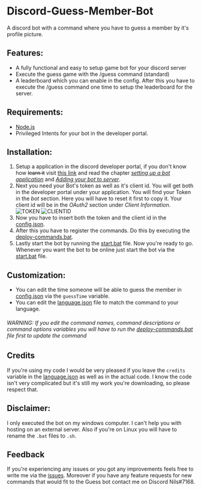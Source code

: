 # Discord-Guess-Member-Bot
A discord bot with a command where you have to guess a member by it's profile picture.


## Features:
- A fully functional and easy to setup game bot for your discord server
- Execute the guess game with the /guess command (standard)
- A leaderboard which you can enable in the config. After this you have to execute the /guess command one time to setup the leaderboard for the server.


## Requirements:
- [Node.js](https://nodejs.org/en/download/)
- Privileged Intents for your bot in the developer portal.


## Installation:
1. Setup a application in the discord developer portal, if you don't know how ~~learn it~~ visit [this link][1] and read the chapter [*setting up a bot application*][2] and [*Adding your bot to server*][3].
2. Next you need your Bot's token as well as it's client id. You will get both in the developer portal under your application. You will find your Token in the *bot* section. Here you will have to reset it first to copy it. Your client id will be in the *OAuth2* section under *Client Information*.
![TOKEN][4] ![CLIENTID][5]
3. Now you have to insert both the token and the client id in the [config.json](../main/config.json).
4. After this you have to register the commands. Do this by executing the [deploy-commands.bat](../main/deploy-commands.bat).
5. Lastly start the bot by running the [start.bat](../main/start.bat) file. Now you're ready to go. Whenever you want the bot to be online just start the bot via the [start.bat](../main/start.bat) file.


## Customization:
* You can edit the time someone will be able to guess the member in [config.json](../main/config.json) via the `guessTime` variable.
* You can edit the [language.json](../main/language.json) file to match the command to your language.
###### WARNING: If you edit the command names, command descriptions or command options variables you will have to run the [deploy-commands.bat](../main/deploy-commands.bat) file first to update the command


## Credits
If you're using my code I would be very pleased if you leave the `credits` variable in the [language.json](../main/language.json) as well as in the actual code. I know the code isn't very complicated but it's still my work you're downloading, so please respect that.

## Disclaimer:
I only executed the bot on my windows computer. I can't help you with hosting on an external server. Also if you're on Linux you will have to rename the `.bat` files to `.sh`.


## Feedback
If you're experiencing any issues or you got any improvements feels free to write me via the [issues](../../issues). Moreover if you have any feature requests for new commands that would fit to the Guess bot contact me on Discord Nils#7168.




[1]: https://discordjs.guide/
[2]: https://discordjs.guide/preparations/setting-up-a-bot-application.html
[3]: https://discordjs.guide/preparations/adding-your-bot-to-servers.html
[4]: https://cloud.n1lzh.de/s/89RBEjy98tB7ZaJ/preview
[5]: https://cloud.n1lzh.de/s/YX2TQ5wRWoWtiCr/preview
